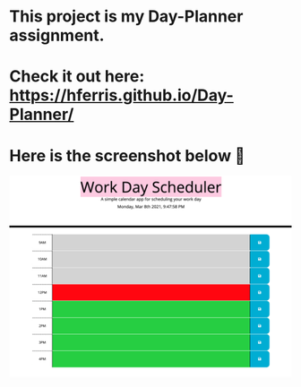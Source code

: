 # This project is my Day-Planner assignment.
# Check it out here: https://hferris.github.io/Day-Planner/
# Here is the screenshot below :star_struck:
![Alt text](/./Assets/imgs/snip.png?raw=true "snip")